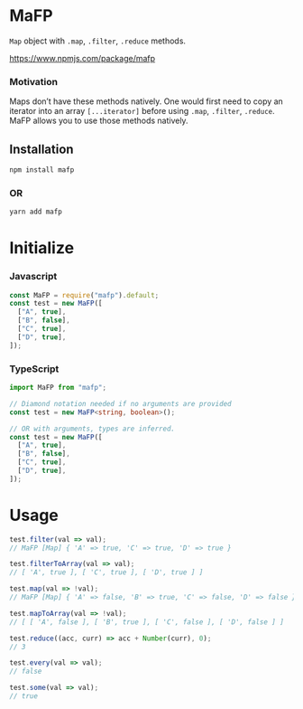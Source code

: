 # MaFP
`Map` object with `.map`, `.filter`, `.reduce` methods.

https://www.npmjs.com/package/mafp

### Motivation
Maps don’t have these methods natively.  One would first need to copy an iterator into an array `[...iterator]` before using `.map`, `.filter`, `.reduce`.  MaFP allows you to use those methods natively.

## Installation
```bash
npm install mafp
```
### OR
```bash
yarn add mafp
```

# Initialize
### Javascript
```javascript
const MaFP = require("mafp").default;
const test = new MaFP([
  ["A", true],
  ["B", false],
  ["C", true],
  ["D", true],
]);
```
### TypeScript
```typescript
import MaFP from "mafp";

// Diamond notation needed if no arguments are provided
const test = new MaFP<string, boolean>();

// OR with arguments, types are inferred.
const test = new MaFP([
  ["A", true],
  ["B", false],
  ["C", true],
  ["D", true],
]);
```

# Usage
```javascript
test.filter(val => val);
// MaFP [Map] { 'A' => true, 'C' => true, 'D' => true }

test.filterToArray(val => val);
// [ 'A', true ], [ 'C', true ], [ 'D', true ] ]

test.map(val => !val);
// MaFP [Map] { 'A' => false, 'B' => true, 'C' => false, 'D' => false }

test.mapToArray(val => !val);
// [ [ 'A', false ], [ 'B', true ], [ 'C', false ], [ 'D', false ] ]

test.reduce((acc, curr) => acc + Number(curr), 0);
// 3

test.every(val => val);
// false

test.some(val => val);
// true

```
